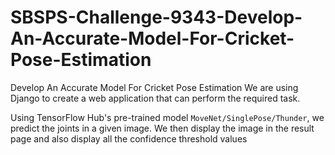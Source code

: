# SBSPS-Challenge-9343-Develop-An-Accurate-Model-For-Cricket-Pose-Estimation
Develop An Accurate Model For Cricket Pose Estimation
We are using Django to create a web application that can perform the required task. 

Using TensorFlow Hub's pre-trained model `MoveNet/SinglePose/Thunder`, we predict the joints in a given image. We then display the image in the result page and also display
all the confidence threshold values
